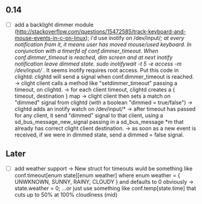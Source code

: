 ## 0.14
- [ ] add a backlight dimmer module (http://stackoverflow.com/questions/15472585/track-keyboard-and-mouse-events-in-c-on-linux); i'd use inotify on /dev/input/*; at every notification from it, it means user has moved mouse/used keyboard. In conjunction with a timerfd of conf.dimmer_timeout. When conf.dimmer_timeout is reached, dim screen and at next inotify notification leave dimmed state.
sudo inotifywait -t 5 -e access -m /dev/input/* . It seems inotify requires root access. Put this code in clightd: clightd will send a signal when conf.dimmer_timeout is reached.
-> clight client calls a method like "setdimmer_timeout" passing a timeout, on clightd.
-> for each client timeout, clightd creates a  { timeout, destination } map
-> clight client then sets a match on "dimmed" signal from clightd (with a boolean "dimmed = true/false")
-> clightd adds an inotify watch on /dev/input/* 
-> after timeout has passed for any client, it send "dimmed" signal to that client, using a sd_bus_message_new_signal passing in a sd_bus_message *m that already has correct clight client destination.
-> as soon as a new event is received, if we were in dimmed state, send a dimmed = false signal.

## Later
- [ ] add weather support -> New struct for timeouts wuld be something like conf.timeout[enum state][enum weather] where enum weather = { UNWKNOWN, SUNNY, RAINY, CLOUDY } and defaults to 0 obviously -> state.weather = 0; ...or just use something like conf.temp[state.time] that cuts up to 50% at 100% cloudiness (mid)
